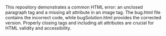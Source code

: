 This repository demonstrates a common HTML error: an unclosed paragraph tag and a missing alt attribute in an image tag. The bug.html file contains the incorrect code, while bugSolution.html provides the corrected version.  Properly closing tags and including alt attributes are crucial for HTML validity and accessibility.